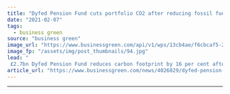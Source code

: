 ```yaml
---
title: "Dyfed Pension Fund cuts portfolio CO2 after reducing fossil fuel exposure"
date: "2021-02-07"
tags: 
  - business green
source: "business green"
image_url: "https://www.businessgreen.com/api/v1/wps/13cb4ae/f6cbcaf5-22df-4208-9e4e-7f0acd4a66df/2/green-investment-iStock-1194029906-185x114.jpg"
image_fp: "/assets/img/post_thumbnails/94.jpg"
lead: "
 £2.7bn Dyfed Pension Fund reduces carbon footprint by 16 per cent after moving to screen out fossil fuel and thermal coal exposure in portfolio ..."
article_url: "https://www.businessgreen.com/news/4026829/dyfed-pension-fund-cuts-portfolio-co2-reducing-fossil-fuel-exposure"
---
```


---
